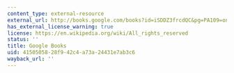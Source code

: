 ```yaml
---
content_type: external-resource
external_url: http://books.google.com/books?id=iSDDZ3frcdQC&pg=PA109=onepage
has_external_license_warning: true
license: https://en.wikipedia.org/wiki/All_rights_reserved
status: ''
title: Google Books
uid: 41505058-28f9-42c4-a73a-24431e7ab3c6
wayback_url: ''
---
```

